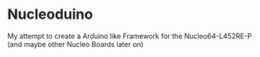 # Nucleoduino

My attempt to create a Arduino like Framework for the Nucleo64-L452RE-P (and maybe other Nucleo Boards later on)
